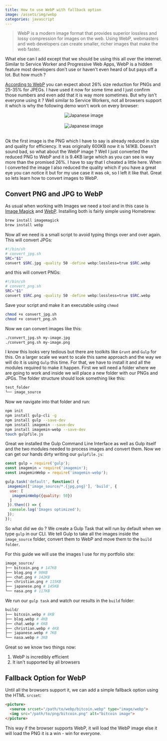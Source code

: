 ```yaml
---
title: How to use WebP with fallback option
image: /assets/img/webp
categories: javascript
---
```


>WebP is a modern image format that provides superior lossless and lossy
> compression for images on the web. Using WebP, webmasters and web developers
> can create smaller, richer images that make the web faster.

What else can I add except that we should be using this all over the internet.
Similar to Service Worker and Progressive Web Apps, WebP is a hidden feature
most developers don't use or haven't even heard of but pays off a lot.
But how much ?

[According to WebP](https://developers.google.com/speed/webp/) you can expect
about 26% size reduction for PNGs and 25-35% for JPEGs. I have used it now for
some time and I just confirm those numbers and even add that it is way more
sometimes. But why isn't everyone using it ? Well similar to Service Workers,
not all browsers support it which is why the following demo won't work on every
browser:

<center>
<img src="https://mycroft1891.github.io/portfolio/img/projects/japanese.png" alt="Japanese image">
<br><br>
<img src="https://mycroft1891.github.io/portfolio/img/projects/japanese.webp" type="image/webp" alt="Japanese image">
</center>
<br>

Ok the first image is the PNG which I have to say is already reduced in size
and quality for efficiency. It was originally 600KB now it is 141KB. Doesn't
sound bad, so what about the WebP image ? Well I just converted the reduced
PNG to WebP and it is 9.4KB large which as you can see is way more than the
promised 26%. I have to say that I cheated a little here. When I converted the
image I also reduced the quality which if you have a great eye you can notice
it but for my use case it was ok, so I left it like that. Great so lets learn
how to convert images to WebP.

## Convert PNG and JPG to WebP

As usual when working with Images we need a tool and in this case is [Image Magick](https://www.imagemagick.org/script/index.php) and
[WebP](http://brewformulas.org/Webp). Installing both is fairly simple using
Homebrew:

```bash
brew install imagemagick
brew install webp
```

Now all we need is a small script to avoid typing things over and over again.
This will convert JPGs:

```bash
#!/bin/sh
# convert_jpg.sh
SRC="$1"
convert $SRC.jpg -quality 50 -define webp:lossless=true $SRC.webp
```

and this will convert PNGs:

```bash
#!/bin/sh
# convert_png.sh
SRC="$1"
convert $SRC.png -quality 50 -define webp:lossless=true $SRC.webp
```

Save your script and make it an executable using `chmod`

```bash
chmod +x convert_jpg.sh
chmod +x convert_png.sh
```

Now we can convert images like this:

```bash
./convert_jpg.sh my-image.jpg
./convert_png.sh my-image.png
```

I know this looks very tedious but there are toolkits like `Grunt` and `Gulp`
for this. On a larger scale we want to scale this same approach and the way we
will do it is using `Gulp` this time. For that, we have to install it and all
the modules required to make it happen. First we will need a folder where we
are going to work and inside we will place a new folder with our PNGs and JPGs.
The folder structure should look something like this:

```bash
test_folder
└── image_source
```

Now we navigate into that folder and run:

```bash
npm init
npm install gulp-cli -g
npm install gulp --save-dev
npm install imagemin --save-dev
npm install imagemin-webp --save-dev
touch gulpfile.js
```

Great we installed the Gulp Command Line Interface as well as Gulp itself and
the two modules needed to process images and convert them. Now we can get our
hands dirty writing our `gulpfile.js`:

```javascript
const gulp = require('gulp');
const imagemin = require('imagemin');
const imageminWebp = require('imagemin-webp');

gulp.task('default', function() {
 imagemin(['image_source/*.{jpg,png}'], 'build', {
  use: [
   imageminWebp({quality: 50})
  ]
 }).then(() => {
  console.log('Images optimized');
 });
});
```

So what did we do ? We create a Gulp Task that will run by default when we
type `gulp` in our CLI. We tell Gulp to take all the images inside the
`image_source` folder, convert them to WebP and move them to the `build folder`.

For this guide we will use the images I use for my portfolio site:

```bash
image_source/
├── bitcoin.png # 147KB
├── blog.png # 98KB
├── chat.png # 142KB
├── christian.png # 115KB
├── japanese.png # 145KB
└── nasa.png # 117KB
```

We run our `gulp task` and watch our results in the `build` folder:

```bash
build/
├── bitcoin.webp # 8KB
├── blog.webp # 4KB
├── chat.webp # 6KB
├── christian.webp # 4KB
├── japanese.webp # 7KB
└── nasa.webp # 3KB
```

Great so we know two things now:

1. WebP is incredibly efficient
2. It isn't supported by all browsers

## Fallback Option for WebP

Until all the browsers support it, we can add a simple fallback option using
the HTML `srcset`:

```html
<picture>
  <source srcset="/path/to/webp/bitcoin.webp" type="image/webp">
  <img src="/path/to/png/bitcoin.png" alt="bitcoin image">
</picture>
```

This way if the browser supports WebP, it will load the WebP image else it
will load the PNG it is a win - win for everyone.

